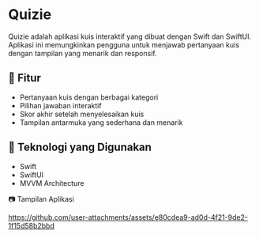 # Quizie

Quizie adalah aplikasi kuis interaktif yang dibuat dengan Swift dan SwiftUI. Aplikasi ini memungkinkan pengguna untuk menjawab pertanyaan kuis dengan tampilan yang menarik dan responsif.

## 📌 Fitur
- Pertanyaan kuis dengan berbagai kategori
- Pilihan jawaban interaktif
- Skor akhir setelah menyelesaikan kuis
- Tampilan antarmuka yang sederhana dan menarik

## 🚀 Teknologi yang Digunakan
- Swift
- SwiftUI
- MVVM Architecture


📷 Tampilan Aplikasi

https://github.com/user-attachments/assets/e80cdea9-ad0d-4f21-9de2-1f15d58b2bbd



